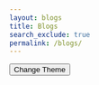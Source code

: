 ```yaml
---
layout: blogs 
title: Blogs
search_exclude: true
permalink: /blogs/
---
```

<link rel="stylesheet" href="{{ '/assets/css/main.scss' | relative_url }}">

<button onclick="toggleTheme()">Change Theme</button>

<script>
  function toggleTheme() {
    const body = document.body;

    // If the current theme is blue, switch to red
    if (body.classList.contains('blue-theme')) {
      body.classList.remove('blue-theme');
      body.classList.add('red-theme');
    } else {
      // Otherwise, switch to blue
      body.classList.remove('red-theme');
      body.classList.add('blue-theme');
    }
  }

  // Set initial theme
  document.body.classList.add('blue-theme');  // Default theme
</script>